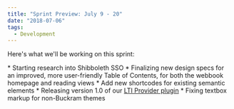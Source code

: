 ```yaml
---
title: "Sprint Preview: July 9 - 20"
date: "2018-07-06"
tags: 
  - Development
---
```


Here's what we'll be working on this sprint:

\* Starting research into Shibboleth SSO \* Finalizing new design specs for an improved, more user-friendly Table of Contents, for both the webbook homepage and reading views \* Add new shortcodes for existing semantic elements \* Releasing version 1.0 of our [LTI Provider plugin](https://github.com/pressbooks/pressbooks-lti-provider) \* Fixing textbox markup for non-Buckram themes
